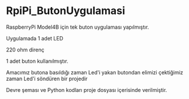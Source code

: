 # RpiPi_ButonUygulamasi
RaspberryPi Model4B için tek buton uygulaması yapılmıştır.


Uygulamada 1 adet LED

220 ohm direnç

1 adet buton kullanılmıştır. 

Amacımız butona basıldığı zaman Led'i yakan butondan elimizi çektiğimiz zaman Led'i söndüren bir projedir

Devre şeması ve Python kodları proje dosyası içerisinde verilmiştir.


